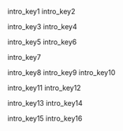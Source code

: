 intro_key1
intro_key2


intro_key3
intro_key4



intro_key5
intro_key6


intro_key7


intro_key8
intro_key9
intro_key10


intro_key11
intro_key12


intro_key13
intro_key14


intro_key15
intro_key16

